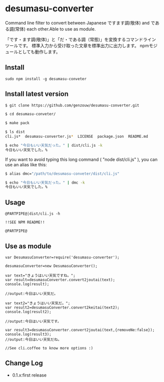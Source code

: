 desumasu-converter
==========

Command line filter to convert between Japanese ですます調(敬体) and である調(常体) each other.Able to use as module.

「です・ます調(敬体)」と「だ・である調（常態)」を変換するコマンドラインツールです。
標準入力から受け取った文章を標準出力に出力します。
npmモジュールとしても動作します。

## Install

```
sudo npm install -g desumasu-conveter
```

## Install latest version

```bash
$ git clone https://github.com/genzouw/desumasu-converter.git

$ cd desumasu-conveter/

$ make pack

$ ls dist
cli.js*  desumasu-converter.js*  LICENSE  package.json  README.md

$ echo "今日もいい天気だった。" | dist/cli.js -k
今日もいい天気でした。%
```

If you want to avoid typing this long command ( "node dist/cli.js" ), you can use an alias like this:

```bash
$ alias dmc="/path/to/desumasu-conveter/dist/cli.js"

$ echo "今日もいい天気だった。" | dmc -k
今日もいい天気でした。%
```

## Usage

```
@PARTPIPE@|dist/cli.js -h

!!SEE NPM README!!

@PARTPIPE@
```

## Use as module

```
var DesumasuConverter=require('desumasu-converter');

desumasuConverter=new DesumasuConverter();

var text="きょうはいい天気ですね。";
var result=desumasuConverter.convert2joutai(text);
console.log(result);

//output:今日はいい天気だ。

var text2="きょうはいい天気だ。";
var result2=desumasuConverter.convert2keitai(text2);
console.log(result2);

//output:今日はいい天気です。

var result3=desumasuConverter.convert2joutai(text,{removeNe:false});
console.log(result3);
//output:今日はいい天気だね。

//See cli.coffee to know more options :)
```

## Change Log

- 0.1.x:first release
